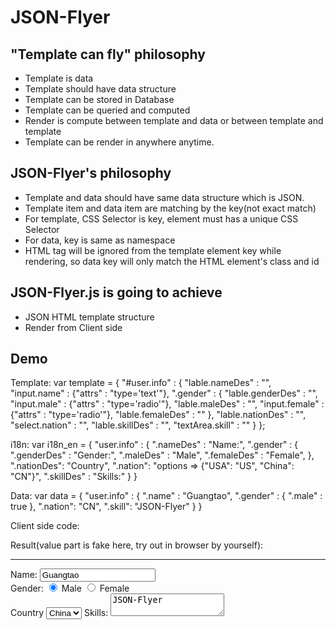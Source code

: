JSON-Flyer
============

"Template can fly" philosophy
-----------------------------

- Template is data
- Template should have data structure
- Template can be stored in Database
- Template can be queried and computed
- Render is compute between template and data or between template and template
- Template can be render in anywhere anytime.

JSON-Flyer's philosophy
-----------------------

- Template and data should have same data structure which is JSON.
- Template item and data item are matching by the key(not exact match)
- For template, CSS Selector is key, element must has a unique CSS Selector
- For data, key is same as namespace
- HTML tag will be ignored from the template element key while rendering, so data key will only match the HTML element's class and id

JSON-Flyer.js is going to achieve
------------------------------

- JSON HTML template structure
- Render from Client side

Demo
----
Template:
	var template = {
		"#user.info" : {
			"lable.nameDes" : "",
			"input.name" : {"attrs" : "type='text'"},
			".gender" : {
				"lable.genderDes" : "",
				"input.male" : {"attrs" : "type='radio'"},
				"lable.maleDes" : "",
				"input.female" : {"attrs" : "type='radio'"},
				"lable.femaleDes" : ""
			},
			"lable.nationDes" : "",
			"select.nation" : "",
			"lable.skillDes" : "",
			"textArea.skill" : ""
		}
	};

i18n:
	var i18n_en = {
		"user.info" : {
			".nameDes" : "Name:",
			".gender" : {
				".genderDes" : "Gender:",
				".maleDes" : "Male",
				".femaleDes" : "Female",
			},
			".nationDes": "Country",
			".nation": "options => {\"USA\": \"US\", \"China\": \"CN\"}",
			".skillDes" : "Skills:"
		}
	}

Data:
	var data = 
	{
		"user.info" : {
			".name" : "Guangtao",
			".gender" : {
				".male" : true
			},
			".nation": "CN",
			".skill": "JSON-Flyer"
		}
	}

Client side code:
	<!DOCTYPE html>
	<html>
	<head>
		<script src="https://ajax.googleapis.com/ajax/libs/jquery/1.5.1/jquery.min.js" type="text/javascript"></script>
		<script src="http://localhost:3000/jsonFlyer.js" type="text/javascript"></script>
		<script type="text/javascript">
		$(function(){
			jsonFlyer = new JsonFlyer();
			var html = jsonFlyer.render(template);
			$('body').html(html);
			jsonFlyer.assign(i18n);
			jsonFlyer.assign(data);
		});
		</script>
		</head>
		<body>
		</body>
	</html>
	
Result(value part is fake here, try out in browser by yourself):

---

<div class="info" id="user">
	<lable class="nameDes">Name:</lable>
	<input type="text" class="name" value="Guangtao">
	<div class="gender">
		<lable class="genderDes">Gender:</lable>
		<input type="radio" class="male" checked="true">
		<lable class="maleDes">Male</lable>
		<input type="radio" class="female">
		<lable class="femaleDes">Female</lable>
	</div>
	<lable class="nationDes">Country</lable>
	<select class="nation">
		<option value="US">USA</option>
		<option value="CN" selected="true">China</option>
	</select>
	<lable class="skillDes">Skills:</lable>
	<textarea class="skill">JSON-Flyer</textarea>
</div>